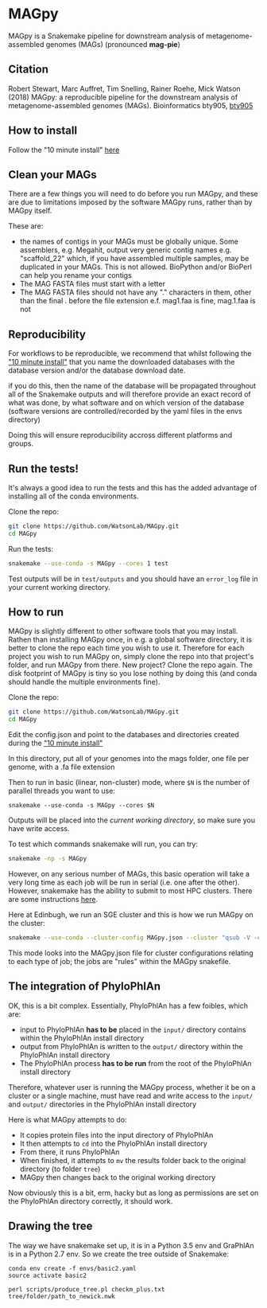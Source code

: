 # MAGpy
MAGpy is a Snakemake pipeline for downstream analysis of metagenome-assembled genomes (MAGs) (pronounced **mag-pie**)

## Citation

Robert Stewart, Marc Auffret, Tim Snelling, Rainer Roehe, Mick Watson (2018) MAGpy: a reproducible pipeline for the downstream analysis of metagenome-assembled genomes (MAGs). Bioinformatics bty905, [bty905](https://doi.org/10.1093/bioinformatics/bty905)

## How to install

Follow the "10 minute install" [here](https://github.com/WatsonLab/MAGpy/blob/master/install.md)

## Clean your MAGs

There are a few things you will need to do before you run MAGpy, and these are due to limitations imposed by the software MAGpy runs, rather than by MAGpy itself.  

These are:

* the names of contigs in your MAGs must be globally unique.  Some assemblers, e.g. Megahit, output very generic contig names e.g. "scaffold_22" which, if you have assembled multiple samples, may be duplicated in your MAGs.  This is not allowed.  BioPython and/or BioPerl can help you rename your contigs
* The MAG FASTA files must start with a letter
* The MAG FASTA files should not have any "." characters in them, other than the final . before the file extension e.f. mag1.faa is fine, mag.1.faa is not

## Reproducibility

For workflows to be reproducible, we recommend that whilst following the ["10 minute install"](https://github.com/WatsonLab/MAGpy/blob/master/install.md) that you name the downloaded databases with the database version and/or the database download date.

if you do this, then the name of the database will be propagated throughout all of the Snakemake outputs and will therefore provide an exact record of what was done, by what software and on which version of the database (software versions are controlled/recorded by the yaml files in the envs directory)

Doing this will ensure reproducibility accross different platforms and groups.

## Run the tests!

It's always a good idea to run the tests and this has the added advantage of installing all of the conda environments.

Clone the repo:

```sh
git clone https://github.com/WatsonLab/MAGpy.git
cd MAGpy
```

Run the tests:

```sh
snakemake --use-conda -s MAGpy --cores 1 test
```

Test outputs will be in ```test/outputs``` and you should have an ```error_log``` file in your current working directory.

## How to run

MAGpy is slightly different to other software tools that you may install.  Rathen than installing MAGpy once, in e.g. a global software directory, it is better to clone the repo each time you wish to use it.  Therefore for each project you wish to run MAGpy on, simply clone the repo into that project's folder, and run MAGpy from there.  New project?  Clone the repo again.  The disk footprint of MAGpy is tiny so you lose nothing by doing this (and conda should handle the multiple environments fine).

Clone the repo:

```sh
git clone https://github.com/WatsonLab/MAGpy.git
cd MAGpy
```

Edit the config.json and point to the databases and directories created during the ["10 minute install"](https://github.com/WatsonLab/MAGpy/blob/master/install.md)

In this directory, put all of your genomes into the mags folder, one file per genome, with a .fa file extension

Then to run in basic (linear, non-cluster) mode, where `$N` is the number of parallel threads you want to use:

```
snakemake --use-conda -s MAGpy --cores $N
```

Outputs will be placed into the *current working directory*, so make sure you have write access.

To test which commands snakemake will run, you can try:

```sh
snakemake -np -s MAGpy
```

However, on any serious number of MAGs, this basic operation will take a very long time as each job will be run in serial (i.e. one after the other).  However, snakemake has the ability to submit to most HPC clusters.  There are some instructions [here](http://snakemake.readthedocs.io/en/stable/tutorial/additional_features.html#cluster-execution).  

Here at Edinbugh, we run an SGE cluster and this is how we run MAGpy on the cluster:

```sh
snakemake --use-conda --cluster-config MAGpy.json --cluster "qsub -V -cwd -pe sharedmem {cluster.core} -l h_rt= {cluster.time} -l h_vmem={cluster.vmem} -P {cluster.proj}" --jobs 1000
```

This mode looks into the MAGpy.json file for cluster configurations relating to each type of job; the jobs are "rules" within the MAGpy snakefile.


## The integration of PhyloPhlAn

OK, this is a bit complex.  Essentially, PhyloPhlAn has a few foibles, which are:

* input to PhyloPhlAn **has to be** placed in the ```input/``` directory contains within the PhyloPhlAn install directory
* output from PhyloPhlAn is written to the ```output/``` directory within the PhyloPhlAn install directory
* The PhyloPhlAn process **has to be run** from the root of the PhyloPhlAn install directory

Therefore, whatever user is running the MAGpy process, whether it be on a cluster or a single machine, must have read and write access to the ```input/``` and ```output/``` directories in the PhyloPhlAn install directory

Here is what MAGpy attempts to do:

* It copies protein files into the input directory of PhyloPhlAn
* It then attempts to ```cd``` into the PhyloPhlAn install directory
* From there, it runs PhyloPhlAn
* When finished, it attempts to ```mv``` the results folder back to the original directory (to folder ```tree```)
* MAGpy then changes back to the original working directory

Now obviously this is a bit, erm, hacky but as long as permissions are set on the PhyloPhlAn directory correctly, it should work.

## Drawing the tree

The way we have snakemake set up, it is in a Python 3.5 env and GraPhlAn is in a Python 2.7 env.  So we create the tree outside of Snakemake:

```
conda env create -f envs/basic2.yaml
source activate basic2

perl scripts/produce_tree.pl checkm_plus.txt tree/folder/path_to_newick.nwk
```


